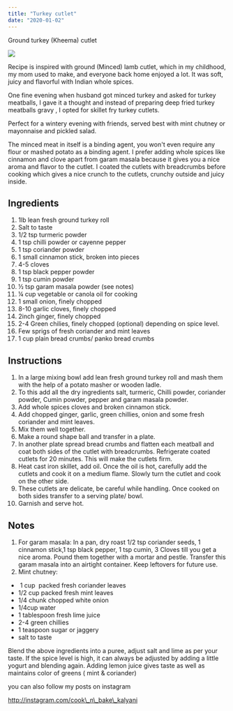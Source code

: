 ```yaml
---
title: "Turkey cutlet"
date: "2020-01-02"
---
```


Ground turkey (Kheema) cutlet

![](images/20191229_135230_original.jpg)

Recipe is inspired with ground (Minced) lamb cutlet, which in my childhood, my mom used to make, and everyone back home enjoyed a lot. It was soft, juicy and flavorful with Indian whole spices.

One fine evening when husband got minced turkey and asked for turkey meatballs, I gave it a thought and instead of preparing deep fried turkey meatballs gravy , I opted for skillet fry turkey cutlets.

Perfect for a wintery evening with friends, served best with mint chutney or mayonnaise and pickled salad. 

The minced meat in itself is a binding agent, you won't even require any flour or mashed potato as a binding agent. I prefer adding whole spices like cinnamon and clove apart from garam masala because it gives you a nice aroma and flavor to the cutlet. I coated the cutlets with breadcrumbs before cooking which gives a nice crunch to the cutlets, crunchy outside and juicy inside.

## **Ingredients**  

1. 1lb lean fresh ground turkey roll
2. Salt to taste
3. 1/2 tsp turmeric powder
4. 1 tsp chilli powder or cayenne pepper
5. 1 tsp coriander powder
6. 1 small cinnamon stick, broken into pieces
7. 4-5 cloves
8. 1 tsp black pepper powder
9. 1 tsp cumin powder
10. ½ tsp garam masala powder (see notes)
11. ¼ cup vegetable or canola oil for cooking
12. 1 small onion, finely chopped
13. 8-10 garlic cloves, finely chopped
14. 2inch ginger, finely chopped
15. 2-4 Green chilies, finely chopped (optional) depending on spice level.
16. Few sprigs of fresh coriander and mint leaves
17. 1 cup plain bread crumbs/ panko bread crumbs

## **Instructions**  

1. In a large mixing bowl add lean fresh ground turkey roll and mash them with the help of a potato masher or wooden ladle.
2. To this add all the dry ingredients salt, turmeric, Chilli powder, coriander powder, Cumin powder, pepper and garam masala powder.
3. Add whole spices cloves and broken cinnamon stick.
4. Add chopped ginger, garlic, green chillies, onion and some fresh coriander and mint leaves.
5. Mix them well together.
6. Make a round shape ball and transfer in a plate.
7. In another plate spread bread crumbs and flatten each meatball and coat both sides of the cutlet with breadcrumbs. Refrigerate coated cutlets for 20 minutes. This will make the cutlets firm.
8. Heat cast iron skillet, add oil. Once the oil is hot, carefully add the cutlets and cook it on a medium flame. Slowly turn the cutlet and cook on the other side.
9. These cutlets are delicate, be careful while handling. Once cooked on both sides transfer to a serving plate/ bowl.
10. Garnish and serve hot.

## **Notes**   

1. For garam masala: In a pan, dry roast 1/2 tsp coriander seeds, 1 cinnamon stick,1 tsp black pepper, 1 tsp cumin, 3 Cloves till you get a nice aroma. Pound them together with a mortar and pestle. Transfer this garam masala into an airtight container. Keep leftovers for future use.
2. Mint chutney:

-  1 cup  packed fresh coriander leaves
- 1/2 cup packed fresh mint leaves
- 1/4 chunk chopped white onion
- 1/4cup water 
- 1 tablespoon fresh lime juice
- 2-4 green chillies 
- 1 teaspoon sugar or jaggery 
- salt to taste    

Blend the above ingredients into a puree, adjust salt and lime as per your taste. If the spice level is high, it can always be adjusted by adding a little yogurt and blending again. Adding lemon juice gives taste as well as maintains color of greens ( mint & coriander)

you can also follow my posts on instagram

http://instagram.com/cook\_n\_bake\_kalyani

